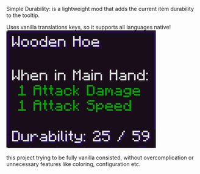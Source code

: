 Simple Durability:
is a lightweight mod that adds the current item durability to the tooltip.

Uses vanilla translations keys, so it supports all languages native!
![durability_screenshot.png](durability_screenshot.png)

this project trying to be fully vanilla consisted, without overcomplication or unnecessary features like coloring, configuration etc.
